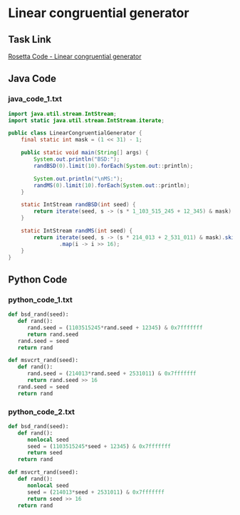 # Linear congruential generator

## Task Link
[Rosetta Code - Linear congruential generator](https://rosettacode.org/wiki/Linear_congruential_generator)

## Java Code
### java_code_1.txt
```java
import java.util.stream.IntStream;
import static java.util.stream.IntStream.iterate;

public class LinearCongruentialGenerator {
    final static int mask = (1 << 31) - 1;

    public static void main(String[] args) {
        System.out.println("BSD:");
        randBSD(0).limit(10).forEach(System.out::println);

        System.out.println("\nMS:");
        randMS(0).limit(10).forEach(System.out::println);
    }

    static IntStream randBSD(int seed) {
        return iterate(seed, s -> (s * 1_103_515_245 + 12_345) & mask).skip(1);
    }

    static IntStream randMS(int seed) {
        return iterate(seed, s -> (s * 214_013 + 2_531_011) & mask).skip(1)
                .map(i -> i >> 16);
    }
}

```

## Python Code
### python_code_1.txt
```python
def bsd_rand(seed):
   def rand():
      rand.seed = (1103515245*rand.seed + 12345) & 0x7fffffff
      return rand.seed
   rand.seed = seed
   return rand

def msvcrt_rand(seed):
   def rand():
      rand.seed = (214013*rand.seed + 2531011) & 0x7fffffff
      return rand.seed >> 16
   rand.seed = seed
   return rand

```

### python_code_2.txt
```python
def bsd_rand(seed):
   def rand():
      nonlocal seed
      seed = (1103515245*seed + 12345) & 0x7fffffff
      return seed
   return rand

def msvcrt_rand(seed):
   def rand():
      nonlocal seed
      seed = (214013*seed + 2531011) & 0x7fffffff
      return seed >> 16
   return rand

```


